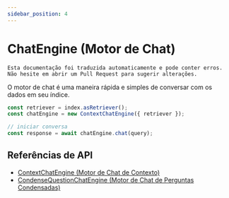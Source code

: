 ```yaml
---
sidebar_position: 4
---
```


# ChatEngine (Motor de Chat)

`Esta documentação foi traduzida automaticamente e pode conter erros. Não hesite em abrir um Pull Request para sugerir alterações.`

O motor de chat é uma maneira rápida e simples de conversar com os dados em seu índice.

```typescript
const retriever = index.asRetriever();
const chatEngine = new ContextChatEngine({ retriever });

// iniciar conversa
const response = await chatEngine.chat(query);
```

## Referências de API

- [ContextChatEngine (Motor de Chat de Contexto)](../../api/classes/ContextChatEngine.md)
- [CondenseQuestionChatEngine (Motor de Chat de Perguntas Condensadas)](../../api/classes/ContextChatEngine.md)
